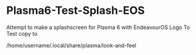 # Plasma6-Test-Splash-EOS
Attempt to make a splashscreen for Plasma 6 with EndeavourOS Logo
To Test copy to 
  
  /home/username/.local/share/plasma/look-and-feel
